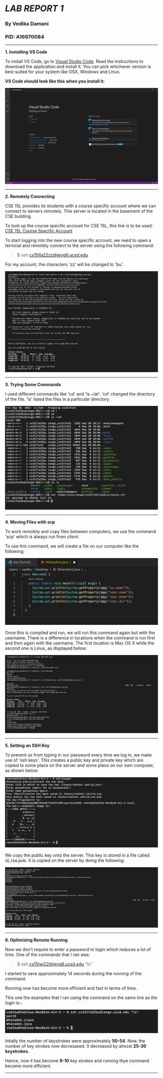 # _**LAB REPORT 1**_
### By Vedika Damani 
### PID: A16970084
---

**1. Installing VS Code**

To install VS Code, go to [Visual Studio Code](https://code.visualstudio.com/). Read the instructions to download the application and install it. You can pick whichever version is best suited for your system like OSX, Windows and Linux.

**VS Code should look like this when you install it:**

![Installed VS CODE](vscodehome.png)

----

**2. Remotely Connecting**

CSE 15L provides its students with a course specific account where we can connect to servers remotely. This server is located in the basement of the CSE building. 


To look up the course specific account for CSE 15L, this link is to be used: [CSE 15L Course Specific Account](https://sdacs.ucsd.edu/~icc/index.php) 


To start logging into the new course specific account, we need to open a terminal and remotely connect to the server using the following command:

 
 > $ ssh cs15lfa22zz@ieng6.ucsd.edu 

 For my account, the characters 'zz' will be changed to 'bu'. 


![Remotely Connecting To The Server](part2.png)

---

**3. Trying Some Commands**


I used different commands like 'cd' and 'ls ~lat'. 'cd' changed the directory of the file. 'ls' listed the files in a particular directory.


![Commands](part3.png)

---

**4. Moving Files with scp**

To work remotely and copy files between computers, we use the command 'scp' which is always run from _client_. 

To use this command, we will create a file on our computer like the following:

![Where Am I](WhereamI.png)

Once this is compiled and run, we will run this command again but with the username. There is a difference in locations when the command is run first and then again with the username. The first location is Mac OS X while the second one is Linux, as displayed below:

![Moving files with scp](part4.png)

---

**5. Setting an SSH Key**

To prevent us from typing in our password every time we log in, we make use of 'ssh keys'. This creates a public key and private key which are copied to some place on the server and some place on our own computer, as shown below:


![Generating the Key](keygen.png) 

We copy the public key onto the server. This key is stored in a file called id_rsa.pub. It is copied on the server by doing the following: 

![Setting Public Key](passworddone.png) 

----

**6. Optimizing Remote Running** 

Now we don't require to enter a password to login which reduces a lot of time. One of the commands that I ran was:  

> $ ssh cs15lwi22@ieng6.ucsd.edu "ls"

 I started to save approximately 14 seconds during the running of the command. 

 Running now has become more efficient and fast in terms of time. 

 This one the examples that I ran using the command on the same line as the login is:- 

 ![Example of Efficiency](part6.png)

Intially the number of keystrokes were approximately **50-54**. Now, the number of key strokes now decresased. It decreased by almost  **25-30 keystrokes**.   

Hence, now it has become **9-10** key strokes and running thye command became more efficient. 

--- 



